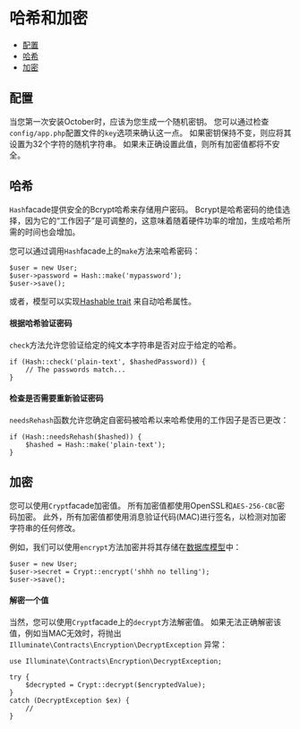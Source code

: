 # 哈希和加密

- [配置](#configuration)
- [哈希](#hashing)
- [加密](#encryption)

<a name="configuration"></a>
## 配置

当您第一次安装October时，应该为您生成一个随机密钥。 您可以通过检查`config/app.php`配置文件的`key`选项来确认这一点。 如果密钥保持不变，则应将其设置为32个字符的随机字符串。 如果未正确设置此值，则所有加密值都将不安全。

<a name="hashing"></a>
## 哈希

`Hash`facade提供安全的Bcrypt哈希来存储用户密码。 Bcrypt是哈希密码的绝佳选择，因为它的“工作因子”是可调整的，这意味着随着硬件功率的增加，生成哈希所需的时间也会增加。

您可以通过调用`Hash`facade上的`make`方法来哈希密码：

    $user = new User;
    $user->password = Hash::make('mypassword');
    $user->save();

或者，模型可以实现[Hashable trait](database-traits.md#hashable) 来自动哈希属性。

#### 根据哈希验证密码

`check`方法允许您验证给定的纯文本字符串是否对应于给定的哈希。

    if (Hash::check('plain-text', $hashedPassword)) {
        // The passwords match...
    }

#### 检查是否需要重新验证密码

`needsRehash`函数允许您确定自密码被哈希以来哈希使用的工作因子是否已更改：

    if (Hash::needsRehash($hashed)) {
        $hashed = Hash::make('plain-text');
    }

<a name="encryption"></a>
## 加密

您可以使用`Crypt`facade加密值。 所有加密值都使用OpenSSL和`AES-256-CBC`密码加密。 此外，所有加密值都使用消息验证代码(MAC)进行签名，以检测对加密字符串的任何修改。

例如，我们可以使用`encrypt`方法加密并将其存储在[数据库模型](database-model.md)中：

    $user = new User;
    $user->secret = Crypt::encrypt('shhh no telling');
    $user->save();

#### 解密一个值

当然，您可以使用`Crypt`facade上的`decrypt`方法解密值。 如果无法正确解密该值，例如当MAC无效时，将抛出`Illuminate\Contracts\Encryption\DecryptException` 异常：

    use Illuminate\Contracts\Encryption\DecryptException;

    try {
        $decrypted = Crypt::decrypt($encryptedValue);
    }
    catch (DecryptException $ex) {
        //
    }
